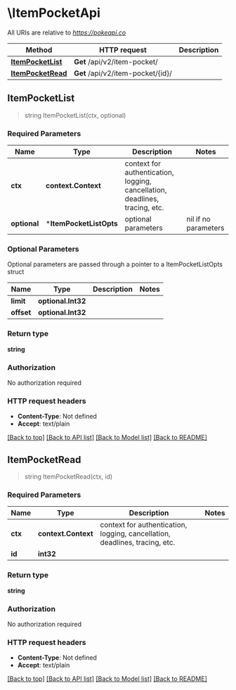 # \ItemPocketApi

All URIs are relative to *https://pokeapi.co*

Method | HTTP request | Description
------------- | ------------- | -------------
[**ItemPocketList**](ItemPocketApi.md#ItemPocketList) | **Get** /api/v2/item-pocket/ | 
[**ItemPocketRead**](ItemPocketApi.md#ItemPocketRead) | **Get** /api/v2/item-pocket/{id}/ | 



## ItemPocketList

> string ItemPocketList(ctx, optional)



### Required Parameters


Name | Type | Description  | Notes
------------- | ------------- | ------------- | -------------
**ctx** | **context.Context** | context for authentication, logging, cancellation, deadlines, tracing, etc.
 **optional** | ***ItemPocketListOpts** | optional parameters | nil if no parameters

### Optional Parameters

Optional parameters are passed through a pointer to a ItemPocketListOpts struct


Name | Type | Description  | Notes
------------- | ------------- | ------------- | -------------
 **limit** | **optional.Int32**|  | 
 **offset** | **optional.Int32**|  | 

### Return type

**string**

### Authorization

No authorization required

### HTTP request headers

- **Content-Type**: Not defined
- **Accept**: text/plain

[[Back to top]](#) [[Back to API list]](../README.md#documentation-for-api-endpoints)
[[Back to Model list]](../README.md#documentation-for-models)
[[Back to README]](../README.md)


## ItemPocketRead

> string ItemPocketRead(ctx, id)



### Required Parameters


Name | Type | Description  | Notes
------------- | ------------- | ------------- | -------------
**ctx** | **context.Context** | context for authentication, logging, cancellation, deadlines, tracing, etc.
**id** | **int32**|  | 

### Return type

**string**

### Authorization

No authorization required

### HTTP request headers

- **Content-Type**: Not defined
- **Accept**: text/plain

[[Back to top]](#) [[Back to API list]](../README.md#documentation-for-api-endpoints)
[[Back to Model list]](../README.md#documentation-for-models)
[[Back to README]](../README.md)

